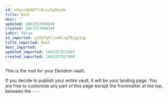 ```yaml
---
id: wfgiz9b00f7c8usz5p8mj0x
title: Root
desc: ''
updated: 1663357090349
created: 1663357090349
isDir: false
id_imported: y25bfqbljsmblxgf8jgy2qp
title_imported: Root
desc_imported: ''
updated_imported: 1663357017667
created_imported: 1663357017668
---
```


This is the root for your Dendron vault.

If you decide to publish your entire vault, it will be your landing page. You are free to customize any part of this page except the frontmatter at the top, between the `---`.
